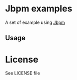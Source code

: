 # Jbpm examples

A set of example using [Jbpm](http://www.jbpm.org/)

## Usage


# License

See LICENSE file